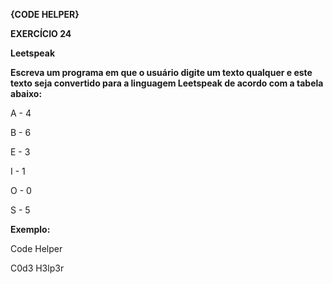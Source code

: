 **{CODE HELPER}**

**EXERCÍCIO 24**

**Leetspeak**

**Escreva um programa em que o usuário digite um texto qualquer e este texto seja convertido para a linguagem Leetspeak de acordo com a tabela abaixo:**

A - 4

B - 6

E - 3

I - 1

O - 0

S - 5

**Exemplo:**

Code Helper

C0d3 H3lp3r
